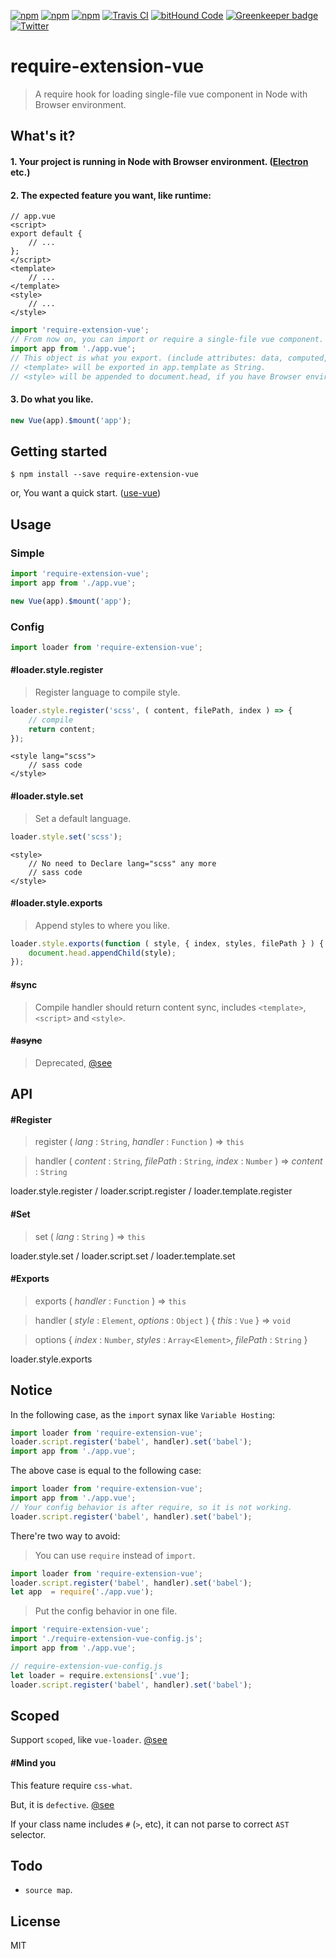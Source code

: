 [![npm](https://img.shields.io/npm/l/require-extension-vue.svg)](https://www.npmjs.org/package/require-extension-vue)
[![npm](https://img.shields.io/npm/v/require-extension-vue.svg)](https://www.npmjs.org/package/require-extension-vue)
[![npm](https://img.shields.io/npm/dm/require-extension-vue.svg)](https://www.npmjs.org/package/require-extension-vue)
[![Travis CI](https://img.shields.io/travis/lixinliang/require-extension-vue.svg)](https://travis-ci.org/lixinliang/mrequire-extension-vue)
[![bitHound Code](https://www.bithound.io/github/lixinliang/require-extension-vue/badges/code.svg)](https://www.bithound.io/github/lixinliang/require-extension-vue)
[![Greenkeeper badge](https://badges.greenkeeper.io/lixinliang/require-extension-vue.svg)](https://greenkeeper.io/)
[![Twitter](https://img.shields.io/badge/twitter-@qq393464140-blue.svg)](http://twitter.com/qq393464140)

# require-extension-vue
> A require hook for loading single-file vue component in Node with Browser environment.

## What's it?

#### 1. Your project is running in Node with Browser environment. ([Electron](https://electron.atom.io/) etc.)

#### 2. The expected feature you want, like runtime:

```vue
// app.vue
<script>
export default {
    // ...
};
</script>
<template>
    // ...
</template>
<style>
    // ...
</style>
```

```js
import 'require-extension-vue';
// From now on, you can import or require a single-file vue component.
import app from './app.vue';
// This object is what you export. (include attributes: data, computed, created etc.)
// <template> will be exported in app.template as String.
// <style> will be appended to document.head, if you have Browser environment.
```

#### 3. Do what you like.

```js
new Vue(app).$mount('app');
```

## Getting started

```
$ npm install --save require-extension-vue
```

or, You want a quick start. ([use-vue](https://www.npmjs.com/package/use-vue))

## Usage

### Simple

```js
import 'require-extension-vue';
import app from './app.vue';

new Vue(app).$mount('app');
```

### Config

```js
import loader from 'require-extension-vue';
```

#### #loader.style.register
> Register language to compile style.

```js
loader.style.register('scss', ( content, filePath, index ) => {
    // compile
    return content;
});
```

```vue
<style lang="scss">
    // sass code
</style>
```

#### #loader.style.set
> Set a default language.

```js
loader.style.set('scss');
```

```vue
<style>
    // No need to Declare lang="scss" any more
    // sass code
</style>
```

#### #loader.style.exports
> Append styles to where you like.

```js
loader.style.exports(function ( style, { index, styles, filePath } ) {
    document.head.appendChild(style);
});
```

#### #sync
> Compile handler should return content sync, includes `<template>`, `<script>` and `<style>`.

#### #<del>async<del>
> Deprecated, [@see](https://github.com/lixinliang/require-extension-vue/issues/4)

## API

#### #Register
> register ( *lang* : `String`, *handler* : `Function` ) => `this`

> handler ( *content* : `String`, *filePath* : `String`, *index* : `Number` ) => *content* : `String`

loader.style.register / loader.script.register / loader.template.register

#### #Set
> set ( *lang* : `String` ) => `this`

loader.style.set / loader.script.set / loader.template.set

#### #Exports
> exports ( *handler* : `Function` ) => `this`

> handler ( *style* : `Element`, *options* : `Object` ) { *this* : `Vue` } => `void`

> options { *index* : `Number`, *styles* : `Array<Element>`, *filePath* : `String` }

loader.style.exports

## Notice

In the following case, as the `import` synax like `Variable Hosting`:

```js
import loader from 'require-extension-vue';
loader.script.register('babel', handler).set('babel');
import app from './app.vue';
```

The above case is equal to the following case:

```js
import loader from 'require-extension-vue';
import app from './app.vue';
// Your config behavior is after require, so it is not working.
loader.script.register('babel', handler).set('babel');
```

There're two way to avoid:

> You can use `require` instead of `import`.

```js
import loader from 'require-extension-vue';
loader.script.register('babel', handler).set('babel');
let app  = require('./app.vue');
```

> Put the config behavior in one file.

```js
import 'require-extension-vue';
import './require-extension-vue-config.js';
import app from './app.vue';
```

```js
// require-extension-vue-config.js
let loader = require.extensions['.vue'];
loader.script.register('babel', handler).set('babel');
```

## Scoped

Support `scoped`, like `vue-loader`. [@see](https://github.com/vuejs/vue-loader/blob/master/docs/en/features/scoped-css.md)

#### #Mind you

This feature require `css-what`.

But, it is `defective`. [@see](https://github.com/fb55/css-what/blob/master/stringify.js#L53)

If your class name includes `#` (`>`, etc), it can not parse to correct `AST` selector.

## Todo

* `source map`.

## License

MIT
